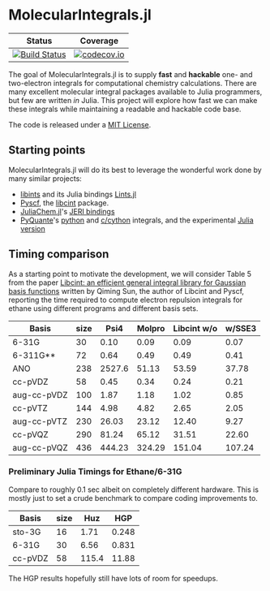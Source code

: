# MolecularIntegrals.jl

| Status | Coverage |
| :----: | :----: |
| [![Build Status](https://travis-ci.com/rpmuller/MolecularIntegrals.jl.svg?branch=master)](https://travis-ci.com/rpmuller/MolecularIntegrals.jl) | [![codecov.io](http://codecov.io/github/rpmuller/MolecularIntegrals.jl/coverage.svg?branch=master)](http://codecov.io/github/rpmuller/MolecularIntegrals.jl?branch=master) |


The goal of MolecularIntegrals.jl is to supply **fast** and
**hackable** one- and two-electron integrals for computational chemistry calculations. 
There are many excellent molecular integral packages available to Julia programmers, but few are written *in* Julia. This project will explore how fast we can make these integrals while maintaining a readable and hackable code base.

The code is released under a [MIT License](LICENSE.md).

## Starting points
MolecularIntegrals.jl will do its best to leverage the wonderful work done by many similar projects:

- [libints](https://github.com/evaleev/libint) and its Julia bindings [Lints.jl](https://github.com/FermiQC/Lints.jl)
- [Pyscf](https://github.com/pyscf/pyscf), the [libcint](https://github.com/sunqm/libcint) package.
- [JuliaChem.jl](https://github.com/davpoolechem/JuliaChem.jl)'s [JERI bindings](https://github.com/davpoolechem/JuliaChem.jl/tree/development/deps/src)
- [PyQuante](https://github.com/rpmuller/pyquante2)'s [python](https://github.com/rpmuller/pyquante2/tree/master/pyquante2/ints) and [c/cython](https://github.com/rpmuller/pyquante2/tree/master/cython) integrals, and the experimental [Julia version](https://github.com/rpmuller/pyquante2/tree/master/julia)


## Timing comparison
As a starting point to motivate the development, we will consider Table 5 from the paper [Libcint: an efficient general integral library for Gaussian basis functions](http://arxiv.org/abs/1412.0649) written by Qiming Sun, the author of Libcint and Pyscf, reporting the time required to compute electron repulsion integrals for ethane using different programs and different basis sets.

| Basis       | size | Psi4   | Molpro | Libcint w/o | w/SSE3 |
| ----------- | ---- | ------ | ------ | ----------- | ------ |
| 6-31G       | 30   | 0.10   | 0.09   | 0.09    | 0.07   |
| 6-311G**    | 72   | 0.64   | 0.49   | 0.49    | 0.41   |
| ANO         | 238  | 2527.6 | 51.13  | 53.59   | 37.78  |
| cc-pVDZ     | 58   | 0.45   | 0.34   | 0.24    | 0.21   |
| aug-cc-pVDZ | 100  | 1.87   | 1.18   | 1.02    | 0.85   |
| cc-pVTZ     | 144  | 4.98   | 4.82   | 2.65    | 2.05   |
| aug-cc-pVTZ | 230  | 26.03  | 23.12  | 12.40   | 9.27   |
| cc-pVQZ     | 290  | 81.24  | 65.12  | 31.51   | 22.60  |
| aug-cc-pVQZ | 436  | 444.23 | 324.29 | 151.04  | 107.24 |

### Preliminary Julia Timings for Ethane/6-31G
Compare to roughly 0.1 sec albeit on completely different hardware. This is mostly just to set a crude benchmark to compare coding improvements to.

| Basis   | size   | Huz    | HGP    |
| ------- | ------ | ------ | ------ |
| sto-3G  | 16     | 1.71   | 0.248  |
| 6-31G   | 30     | 6.56   | 0.831  |
| cc-pVDZ | 58     | 115.4  | 11.88  |

The HGP results hopefully still have lots of room for speedups.